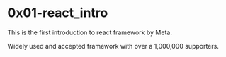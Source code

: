 <h1>0x01-react_intro</h1>

This is the first introduction to react framework by Meta.

Widely used and accepted framework with over a 1,000,000 supporters.